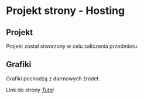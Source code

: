 # Projekt strony - Hosting

## Projekt

Projekt został stworzony w celu zaliczenia przedmiotu.

## Grafiki

Grafiki pochodzą z darmowych źródeł.

Link do strony *[Tutaj](https://gazda1337.github.io/strona-hosting/)*
